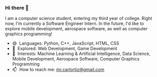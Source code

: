 ### Hi there 👋

I am a computer science student, entering my third year of college. Right now, I'm currently a Software Engineer Intern. In the future, I'd like to explore mobile development, aerospace software, as well as computer graphics programming!

- 😄 ‎ Languages: Python, C++, JavaScript, HTML, CSS
- 🔭 ‎ Explored: Web Development, Game Development
- 🔎 ‎ Interests: Machine Learning & Artificial Intelligence, Data Science, Mobile Development, Aerospace Software, Computer Graphics Programming 
- 📫 ‎ How to reach me: mr.carlortiz@gmail.com
